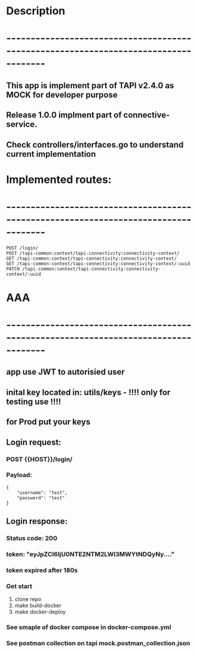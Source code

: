 # Description
# ------------------------------------------------------------------------------------
## This app is implement part of TAPI v2.4.0 as MOCK for developer purpose
## Release 1.0.0 implment part of connective-service. 
## Check controllers/interfaces.go to understand current implementation

# Implemented routes:
# ------------------------------------------------------------------------------------
    POST /login/
	POST /tapi-common:context/tapi-connectivity:connectivity-context/
	GET /tapi-common:context/tapi-connectivity:connectivity-context/
	GET /tapi-common:context/tapi-connectivity:connectivity-context/:uuid
	PATCH /tapi-common:context/tapi-connectivity:connectivity-context/:uuid


# AAA
# ------------------------------------------------------------------------------------
## app use JWT to autorisied user
## inital key located in: utils/keys - !!!! only for testing use !!!!
## for Prod put your keys 

## Login request:
### POST {{HOST}}/login/
### Payload:
    {
        "username": "test",
        "password": "test"
    }
## Login response:
### Status code: 200
### token: "eyJpZCI6IjU0NTE2NTM2LWI3MWYtNDQyNy...."
### token expired after 180s

### Get start
1. clone repo
2. make build-docker
3. make docker-deploy

### See smaple of docker compose in docker-compose.yml
### See postman collection on tapi mock.postman_collection.json






